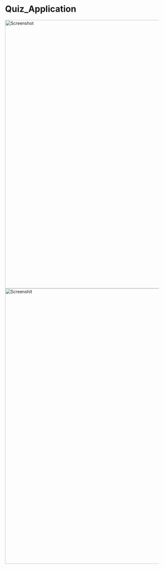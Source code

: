 # Quiz_Application
<img width="877" alt="Screenshot" src="https://github.com/appcreatorabhay/Quiz_Application/assets/127887672/9939d5dd-3b19-429b-b50c-9943b78da82c">
<img width="900" alt="Screenshit" src="https://github.com/appcreatorabhay/Quiz_Application/assets/127887672/4d8088c9-a597-41e4-946f-41297a97f450">
